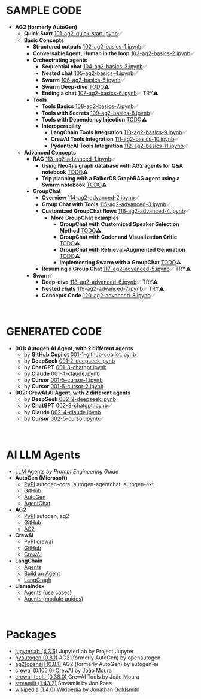 # SAMPLE CODE

- **AG2 (formerly AutoGen)**
  - **Quick Start** [101-ag2-quick-start.ipynb](101-ag2-quick-start.ipynb)✅
  - **Basic Concepts**
    - **Structured outputs** [102-ag2-basics-1.ipynb](102-ag2-basics-1.ipynb)✅
    - **ConversableAgent, Human in the loop** [103-ag2-basics-2.ipynb](103-ag2-basics-2.ipynb)✅
    - **Orchestrating agents**
      - **Sequential chat** [104-ag2-basics-3.ipynb](104-ag2-basics-3.ipynb)✅
      - **Nested chat** [105-ag2-basics-4.ipynb](105-ag2-basics-4.ipynb)✅
      - **Swarm** [106-ag2-basics-5.ipynb](106-ag2-basics-5.ipynb)✅
      - **Swarm Deep-dive** [TODO](https://docs.ag2.ai/docs/user-guide/advanced-concepts/swarm/deep-dive)⚠️
      - **Ending a chat** [107-ag2-basics-6.ipynb](107-ag2-basics-6.ipynb)✅ TRY⚠️
    - **Tools**
      - **Tools Basics** [108-ag2-basics-7.ipynb](108-ag2-basics-7.ipynb)✅
      - **Tools with Secrets** [109-ag2-basics-8.ipynb](109-ag2-basics-8.ipynb)✅
      - **Tools with Dependency Injection** [TODO](https://docs.ag2.ai/docs/use-cases/notebooks/notebooks/tools_dependency_injection)⚠️
      - **Interoperability**
        - **LangChain Tools Integration** [110-ag2-basics-9.ipynb](110-ag2-basics-9.ipynb)✅
        - **CrewAI Tools Integration** [111-ag2-basics-10.ipynb](111-ag2-basics-10.ipynb)✅
        - **PydanticAI Tools Integration** [112-ag2-basics-11.ipynb](112-ag2-basics-11.ipynb)✅
  - **Advanced Concepts**
    - **RAG** [113-ag2-advanced-1.ipynb](113-ag2-advanced-1.ipynb)✅
      - **Using Neo4j’s graph database with AG2 agents for Q&A notebook** [TODO](https://docs.ag2.ai/docs/use-cases/notebooks/notebooks/agentchat_graph_rag_neo4j)⚠️
      - **Trip planning with a FalkorDB GraphRAG agent using a Swarm notebook** [TODO](https://docs.ag2.ai/docs/use-cases/notebooks/notebooks/agentchat_swarm_graphrag_trip_planner)⚠️
    - **GroupChat**
      - **Overview** [114-ag2-advanced-2.ipynb](114-ag2-advanced-2.ipynb)✅
      - **Group Chat with Tools** [115-ag2-advanced-3.ipynb](115-ag2-advanced-3.ipynb)✅
      - **Customized GroupChat flows** [116-ag2-advanced-4.ipynb](116-ag2-advanced-4.ipynb)✅
        - **More GroupChat examples**
          - **GroupChat with Customized Speaker Selection Method** [TODO](https://docs.ag2.ai/docs/use-cases/notebooks/notebooks/agentchat_groupchat_customized)⚠️
          - **GroupChat with Coder and Visualization Critic** [TODO](https://docs.ag2.ai/docs/use-cases/notebooks/notebooks/agentchat_groupchat_vis)⚠️
          - **GroupChat with Retrieval-Augmented Generation** [TODO](https://docs.ag2.ai/docs/use-cases/notebooks/notebooks/agentchat_groupchat_RAG)⚠️
          - **Implementing Swarm with a GroupChat** [TODO](https://docs.ag2.ai/docs/use-cases/notebooks/notebooks/agentchat_swarm_w_groupchat_legacy)⚠️
      - **Resuming a Group Chat** [117-ag2-advanced-5.ipynb](117-ag2-advanced-5.ipynb)✅ TRY⚠️
    - **Swarm**
      - **Deep-dive** [118-ag2-advanced-6.ipynb](118-ag2-advanced-6.ipynb)✅ TRY⚠️
      - **Nested chats** [119-ag2-advanced-7.ipynb](119-ag2-advanced-7.ipynb)✅ TRY⚠️
      - **Concepts Code** [120-ag2-advanced-8.ipynb](120-ag2-advanced-8.ipynb)✅

<br>

# GENERATED CODE

- **001: Autogen AI Agent, with 2 different agents**
  - by **GitHub Copilot** [001-1-github-copilot.ipynb](001/001-1-github-copilot.ipynb)
  - by **DeepSeek** [001-2-deepseek.ipynb](001/001-2-deepseek.ipynb)
  - by **ChatGPT** [001-3-chatgpt.ipynb](001/001-3-chatgpt.ipynb)
  - by **Claude** [001-4-claude.ipynb](001/001-4-claude.ipynb)
  - by **Cursor** [001-5-cursor-1.ipynb](001/001-5-cursor-1.ipynb)
  - by **Cursor** [001-5-cursor-2.ipynb](001/001-5-cursor-2.ipynb)
- **002: CrewAI AI Agent, with 2 different agents**
  - by **DeepSeek** [002-2-deepseek.ipynb](002/002-2-deepseek.ipynb)
  - by **ChatGPT** [002-3-chatgpt.ipynb](002/002-3-chatgpt.ipynb)✅
  - by **Claude** [002-4-claude.ipynb](002/002-4-claude.ipynb)
  - by **Cursor** [002-5-cursor.ipynb](002/002-5-cursor.ipynb)✅

<br>

# AI LLM Agents
- [LLM Agents](https://www.promptingguide.ai/research/llm-agents) *by Prompt Engineering Guide*
- **AutoGen (Microsoft)**
  - [PyPI](https://pypi.org/user/AutoGenDevs/) autogen-core, autogen-agentchat, autogen-ext
  - [GitHub](https://github.com/microsoft/autogen)
  - [AutoGen](https://microsoft.github.io/autogen/stable/index.html)
  - [AgentChat](https://microsoft.github.io/autogen/stable/user-guide/agentchat-user-guide/index.html)
- **AG2**
  - [PyPI](https://pypi.org/user/autogen-ai/) autogen, ag2
  - [GitHub](https://github.com/ag2ai/ag2)
  - [AG2](https://ag2.ai/)
- **CrewAI**
  - [PyPI](https://pypi.org/project/crewai/) crewai
  - [GitHub](https://github.com/crewAIInc/crewAI)
  - [CrewAI](https://www.crewai.com/)
- **LangChain**
  - [Agents](https://python.langchain.com/docs/how_to/#agents)
  - [Build an Agent](https://python.langchain.com/docs/tutorials/agents/)
  - [LangGraph](https://langchain-ai.github.io/langgraph/)
- **LlamaIndex**
  - [Agents (use cases)](https://docs.llamaindex.ai/en/stable/use_cases/agents/)
  - [Agents (module guides)](https://docs.llamaindex.ai/en/stable/module_guides/deploying/agents/)

<br>

# Packages
- [jupyterlab (4.3.6)](https://pypi.org/project/jupyterlab/) JupyterLab by Project Jupyter
- [pyautogen (0.8.1)](https://pypi.org/project/pyautogen/) AG2 (formerly AutoGen) by openautogen
- [ag2[openai] (0.8.1)](https://pypi.org/project/ag2/) AG2 (formerly AutoGen) by autogen-ai
- [crewai (0.105.0)](https://pypi.org/project/crewai/) CrewAI by João Moura
- [crewai-tools (0.38.0)](https://pypi.org/project/crewai-tools/) CrewAI Tools by João Moura
- [streamlit (1.43.2)](https://pypi.org/project/streamlit/) Streamlit by Jon Roes
- [wikipedia (1.4.0)](https://pypi.org/project/wikipedia/) Wikipedia by Jonathan Goldsmith
